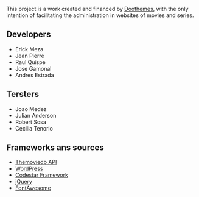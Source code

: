 This project is a work created and financed by [Doothemes](https://doothemes.com), with the only intention of facilitating the administration in websites of movies and series.

## Developers
* Erick Meza
* Jean Pierre
* Raul Quispe
* Jose Gamonal
* Andres Estrada

## Tersters
* Joao Medez
* Julian Anderson
* Robert Sosa
* Cecilia Tenorio

## Frameworks ans sources
* [Themoviedb API](https://www.themoviedb.org/documentation/api)
* [WordPress](https://wordpress.org/)
* [Codestar Framework](https://github.com/Codestar/codestar-framework)
* [jQuery](https://jquery.com/)
* [FontAwesome](https://fontawesome.com/)
